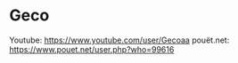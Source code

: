 # Geco
Youtube: https://www.youtube.com/user/Gecoaa
pouët.net: https://www.pouet.net/user.php?who=99616
